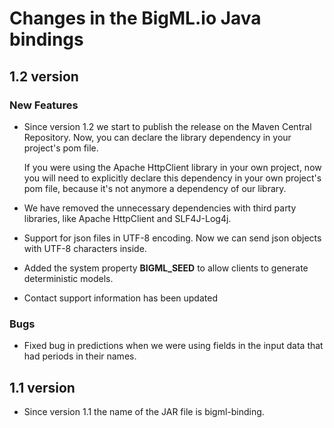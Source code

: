 # Changes in the BigML.io Java bindings

## 1.2 version

### New Features

* Since version 1.2 we start to publish the release on the Maven Central Repository. Now, you can declare
the library dependency in your project's pom file.

    If you were using the Apache HttpClient library in your own project, now you will need to explicitly declare this
dependency in your own project's pom file, because it's not anymore a dependency of our library.

* We have removed the unnecessary dependencies with third party libraries, like Apache HttpClient and SLF4J-Log4j.

* Support for json files in UTF-8 encoding. Now we can send json objects with UTF-8 characters inside.

* Added the system property **BIGML_SEED** to allow clients to generate deterministic models.

* Contact support information has been updated

### Bugs

* Fixed bug in predictions when we were using fields in the input data that had periods in their names.

## 1.1 version

* Since version 1.1 the name of the JAR file is bigml-binding.

